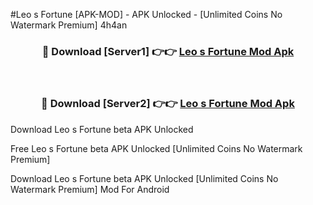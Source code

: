 #Leo s Fortune [APK-MOD] - APK Unlocked - [Unlimited Coins No Watermark Premium] 4h4an



<div align="center">

<h3>🔴 Download [Server1] 👉👉 <a href="https://momento.my/?title=Leo_s_Fortune">Leo s Fortune Mod Apk</a></h3><br>

<h3>🔴 Download [Server2] 👉👉 <a href="https://momento.my/?title=Leo_s_Fortune">Leo s Fortune Mod Apk</a></h3>
</div>



Download Leo s Fortune beta APK Unlocked

Free Leo s Fortune beta APK Unlocked [Unlimited Coins No Watermark Premium]

Download Leo s Fortune beta APK Unlocked [Unlimited Coins No Watermark Premium] Mod For Android

